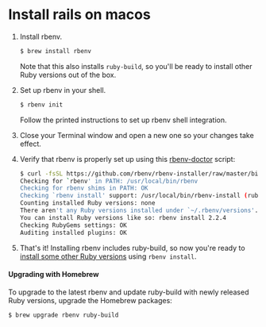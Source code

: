 # Install rails on macos

1. Install rbenv.
   ``` sh
   $ brew install rbenv
   ```
   Note that this also installs `ruby-build`, so you'll be ready to
   install other Ruby versions out of the box.

2. Set up rbenv in your shell.
   ``` sh
   $ rbenv init
   ```
   Follow the printed instructions to set up rbenv shell integration.

3. Close your Terminal window and open a new one so your changes take
   effect.

4. Verify that rbenv is properly set up using this
   [rbenv-doctor](https://github.com/rbenv/rbenv-installer/blob/master/bin/rbenv-doctor) script:

   ```sh
   $ curl -fsSL https://github.com/rbenv/rbenv-installer/raw/master/bin/rbenv-doctor | bash
   Checking for `rbenv' in PATH: /usr/local/bin/rbenv
   Checking for rbenv shims in PATH: OK
   Checking `rbenv install' support: /usr/local/bin/rbenv-install (ruby-build 20170523)
   Counting installed Ruby versions: none
   There aren't any Ruby versions installed under `~/.rbenv/versions'.
   You can install Ruby versions like so: rbenv install 2.2.4
   Checking RubyGems settings: OK
   Auditing installed plugins: OK
   ```

5. That's it! Installing rbenv includes ruby-build, so now you're ready to
   [install some other Ruby versions](#installing-ruby-versions) using
   `rbenv install`.

#### Upgrading with Homebrew

To upgrade to the latest rbenv and update ruby-build with newly released
Ruby versions, upgrade the Homebrew packages:

```sh
$ brew upgrade rbenv ruby-build
```